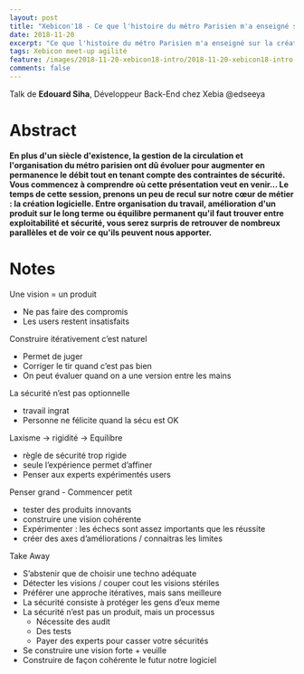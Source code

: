 ```yaml
---
layout: post
title: "Xebicon'18 - Ce que l'histoire du métro Parisien m'a enseigné sur la création logicielle"
date: 2018-11-20
excerpt: "Ce que l'histoire du métro Parisien m'a enseigné sur la création logicielle "
tags: Xebicon meet-up agilité
feature: /images/2018-11-20-xebicon18-intro/2018-11-20-xebicon18-intro-affiche.jpg
comments: false
---
```


Talk de __Edouard Siha__, Développeur Back-End chez Xebia @edseeya

# Abstract
**En plus d'un siècle d'existence, la gestion de la circulation et l'organisation du métro parisien ont dû évoluer pour augmenter en permanence le débit tout en tenant compte des contraintes de sécurité. Vous commencez à comprendre où cette présentation veut en venir...
Le temps de cette session, prenons un peu de recul sur notre cœur de métier : la création logicielle. Entre organisation du travail, amélioration d'un produit sur le long terme ou équilibre permanent qu'il faut trouver entre exploitabilité et sécurité, vous serez surpris de retrouver de nombreux parallèles et de voir ce qu'ils peuvent nous apporter.**

# Notes


Une vision = un produit
* Ne pas faire des compromis
* Les users restent insatisfaits

Construire itérativement c’est naturel
* Permet de juger
* Corriger le tir quand c’est pas bien
* On peut évaluer quand on a une version entre les mains


La sécurité n’est pas optionnelle
* travail ingrat
* Personne ne félicite quand la sécu est OK

Laxisme -> rigidité -> Equilibre
* règle de sécurité trop rigide
* seule l’expérience permet d’affiner
* Penser aux experts expérimentés users

Penser grand - Commencer petit
* tester des produits innovants
* construire une vision cohérente
* Expérimenter : les échecs sont assez importants que les réussite
* créer des axes d’améliorations / connaitras les limites

Take Away
* S’abstenir que de choisir une techno adéquate
* Détecter les visions / couper cout les visions stériles
* Préférer une approche itératives, mais sans meilleure
* La sécurité consiste à protéger les gens d’eux meme
* La sécurité n’est pas un produit, mais un processus
  * Nécessite des audit
  * Des tests
  * Payer des experts pour casser votre sécurités
* Se construire une vision forte + veuille
* Construire de façon cohérente le futur notre logiciel
